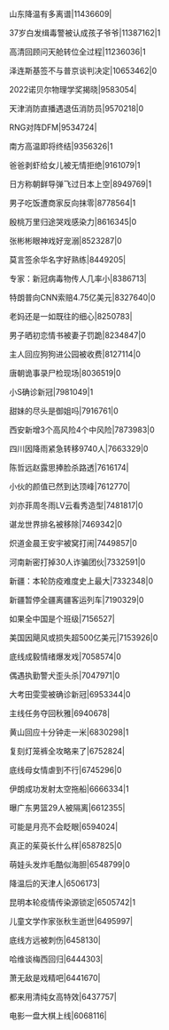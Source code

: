 山东降温有多离谱|11436609|

37岁白发缉毒警被认成孩子爷爷|11387162|1

高清回顾问天舱转位全过程|11236036|1

泽连斯基签不与普京谈判决定|10653462|0

2022诺贝尔物理学奖揭晓|9583054|

天津消防直播遇退伍消防员|9570218|0

RNG对阵DFM|9534724|

南方高温即将终结|9356326|1

爸爸剥虾给女儿被无情拒绝|9161079|1

日方称朝鲜导弹飞过日本上空|8949769|1

男子吃饭遭商家反向抹零|8778564|1

殷桃万里归途哭戏感染力|8616345|0

张彬彬眼神戏好宠溺|8523287|0

莫言签余华名字好熟练|8449205|

专家：新冠病毒物传人几率小|8386713|

特朗普向CNN索赔4.75亿美元|8327640|0

老妈还是一如既往的细心|8250783|

男子晒初恋情书被妻子罚跪|8234847|0

主人回应狗狗进公园被收费|8127114|0

唐朝诡事录尸检现场|8036519|0

小S确诊新冠|7981049|1

甜妹的尽头是御姐吗|7916761|0

西安新增3个高风险4个中风险|7873983|0

四川因降雨紧急转移9740人|7663329|0

陈哲远赵露思捧脸杀路透|7616174|

小伙的颜值已然到达顶峰|7612770|

刘亦菲周冬雨LV云看秀造型|7481817|0

谌龙世界排名被移除|7469342|0

炽道金晨王安宇被窝打闹|7449857|0

河南新密打掉30人诈骗团伙|7332591|0

新疆：本轮防疫难度史上最大|7332348|0

新疆暂停全疆离疆客运列车|7190329|0

如果全中国是个班级|7156527|

美国因飓风或损失超500亿美元|7153926|0

底线成毅情绪爆发戏|7058574|0

偶遇执勤警犬歪头杀|7047971|0

大考田雯雯被确诊新冠|6953344|0

主线任务夺回秋雅|6940678|

黄山回应十分钟走一米|6830298|1

复刻灯笼裤全攻略来了|6752824|

底线母女情虐到不行|6745296|0

伊朗成功发射太空拖船|6666334|1

曝广东男篮29人被隔离|6612355|

可能是月亮不会眨眼|6594024|

真正的茱萸长什么样|6587825|0

萌娃头发炸毛酷似海胆|6548799|0

降温后的天津人|6506173|

昆明本轮疫情传染源锁定|6505742|1

儿童文学作家张秋生逝世|6495997|

底线方远被刺伤|6458130|

哈维谈梅西回归|6444303|

萧无敌是戏精吧|6441670|

都来用清纯女高特效|6437757|

电影一盘大棋上线|6068116|

